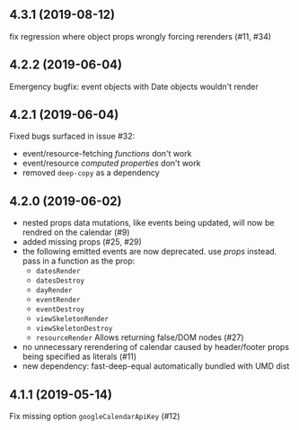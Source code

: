 
4.3.1 (2019-08-12)
------------------
fix regression where object props wrongly forcing rerenders (#11, #34)


4.2.2 (2019-06-04)
------------------
Emergency bugfix: event objects with Date objects wouldn't render


4.2.1 (2019-06-04)
------------------

Fixed bugs surfaced in issue #32:
- event/resource-fetching *functions* don't work
- event/resource *computed properties* don't work
- removed `deep-copy` as a dependency


4.2.0 (2019-06-02)
------------------

- nested props data mutations, like events being updated,
  will now be rendred on the calendar (#9)
- added missing props (#25, #29)
- the following emitted events are now deprecated.
  use *props* instead. pass in a function as the prop:
    - `datesRender`
    - `datesDestroy`
    - `dayRender`
    - `eventRender`
    - `eventDestroy`
    - `viewSkeletonRender`
    - `viewSkeletonDestroy`
    - `resourceRender`
  Allows returning false/DOM nodes (#27)
- no unnecessary rerendering of calendar caused by header/footer
  props being specified as literals (#11)
- new dependency: fast-deep-equal
  automatically bundled with UMD dist


4.1.1 (2019-05-14)
------------------

Fix missing option `googleCalendarApiKey` (#12)
